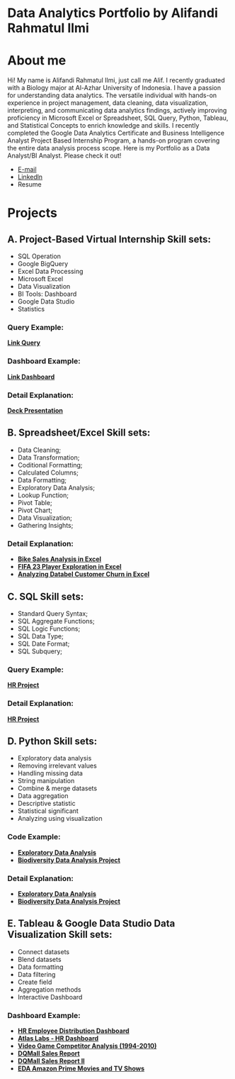 # Data Analytics Portfolio by Alifandi Rahmatul Ilmi
# About me
Hi! My name is Alifandi Rahmatul Ilmi, just call me Alif. I recently graduated with a Biology major at Al-Azhar University of Indonesia. I have a passion for understanding data analytics. The versatile individual with hands-on experience in project management, data cleaning, data visualization, interpreting, and communicating data analytics findings, actively improving proficiency in Microsoft Excel or Spreadsheet, SQL Query, Python, Tableau, and Statistical Concepts to enrich knowledge and skills. I recently completed the Google Data Analytics Certificate and Business Intelligence Analyst Project Based Internship Program, a hands-on program covering the entire data analysis process scope. Here is my Portfolio as a Data Analyst/BI Analyst. Please check it out!

- [E-mail](ralifandi@gmail.com)
- [Linkedln](www.linkedin.com/in/alifandi-rahmatul)
- Resume

# Projects
## A. Project-Based Virtual Internship Skill sets:
- SQL Operation
- Google BigQuery
- Excel Data Processing
- Microsoft Excel
- Data Visualization
- BI Tools: Dashboard
- Google Data Studio
- Statistics

### Query Example:
**[Link Query](https://console.cloud.google.com/bigquery?sq=1052968422182:961a30948d464c92841075f20bcd27bf)** 
### Dashboard Example: 
**[Link Dashboard](https://lookerstudio.google.com/reporting/b52c344e-a4d7-441c-8879-9b6f9181a8af)**
### Detail Explanation: 
**[Deck Presentation](https://docs.google.com/presentation/d/1kCSlxKwXU2dSVX8FmsB0-9i32ZEMVmvMVcwTO1OGrqM/edit?usp=sharing)**

## B. Spreadsheet/Excel Skill sets:
- Data Cleaning;
- Data Transformation;
- Coditional Formatting;
- Calculated Columns;
- Data Formatting;
- Exploratory Data Analysis;
- Lookup Function;
- Pivot Table;
- Pivot Chart;
- Data Visualization;
- Gathering Insights;

### Detail Explanation: 
- **[Bike Sales Analysis in Excel](https://github.com/al1fandi/excel-project/tree/1adc1a3f75ed9041a71dda2051fa87b508cbac3c/Bike%20Sales%20Analysis)**
- **[FIFA 23 Player Exploration in Excel](https://github.com/al1fandi/excel-project/tree/1adc1a3f75ed9041a71dda2051fa87b508cbac3c/FIFA%2023%20Player%20Exploration)**
- **[Analyzing Databel Customer Churn in Excel](https://github.com/al1fandi/excel-project/tree/e8866acc99b1c66103ad5324561067770a4bed90/Analyzing%20Databel%20Customer%20Churn%20in%20Excel)**

## C. SQL Skill sets:
- Standard Query Syntax;
- SQL Aggregate Functions;
- SQL Logic Functions;
- SQL Data Type;
- SQL Date Format;
- SQL Subquery;

### Query Example: 
**[HR Project](https://github.com/al1fandi/hr-project/blob/f8a0cbe0d75e8a315fed859508d51c60533f234a/query/hr_project.sql)**

### Detail Explanation: 
**[HR Project](https://github.com/al1fandi/hr-project/blob/f8a0cbe0d75e8a315fed859508d51c60533f234a/README.md)**

## D. Python Skill sets:
- Exploratory data analysis
- Removing irrelevant values
- Handling missing data
- String manipulation
- Combine & merge datasets
- Data aggregation
- Descriptive statistic
- Statistical significant
- Analyzing using visualization
  
### Code Example:
- **[Exploratory Data Analysis](https://github.com/al1fandi/exploratory-data-analysis/blob/cfbcc5dd486223eb3308185566a1d323761d8ff3/exploratory-data-analysis.ipynb)**
- **[Biodiversity Data Analysis Project](https://github.com/al1fandi/biodiversity-project/blob/44f498a6a4a231ef5c45d3d6d8e1ffae021ef962/code/Biodiversity%20Data%20Analysis%20Project.ipynb)**


### Detail Explanation: 
- **[Exploratory Data Analysis](https://github.com/al1fandi/exploratory-data-analysis/blob/cfbcc5dd486223eb3308185566a1d323761d8ff3/exploratory-data-analysis.ipynb)**
- **[Biodiversity Data Analysis Project](https://github.com/al1fandi/biodiversity-project/blob/44f498a6a4a231ef5c45d3d6d8e1ffae021ef962/README.md)**


## E. Tableau & Google Data Studio Data Visualization Skill sets: 
- Connect datasets
- Blend datasets
- Data formatting
- Data filtering
- Create field
- Aggregation methods
- Interactive Dashboard

### Dashboard Example: 
- **[HR Employee Distribution Dashboard](https://public.tableau.com/shared/ZG5J378ND?:display_count=n&:origin=viz_share_link)**
- **[Atlas Labs - HR Dashboard](https://public.tableau.com/views/AtlasLabs-HRDashboard_16998759539810/HRDashboard?:language=en-US&:display_count=n&:origin=viz_share_link)**
- **[Video Game Competitor Analysis (1994-2010)](https://public.tableau.com/views/VideoGameCompetitorAnalysis1994-2010_16949484649010/CompetitorAnalysis1994-2010?:language=en-US&:display_count=n&:origin=viz_share_link)**
- **[DQMall Sales Report](https://lookerstudio.google.com/reporting/c3d2f6b3-adbe-4e09-9102-d66b6d8af047)**
- **[DQMall Sales Report II](https://lookerstudio.google.com/reporting/defa2db1-ea05-4f2c-b461-eadf724c71b1)**
- **[EDA Amazon Prime Movies and TV Shows](https://lookerstudio.google.com/reporting/f3a1ebcb-2152-4f44-903b-e839727fd11c)**
